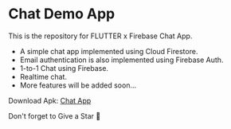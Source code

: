 # Chat Demo App

This is the repository for FLUTTER x Firebase Chat App.
- A simple chat app implemented using Cloud Firestore.
- Email authentication is also implemented using Firebase Auth.
- 1-to-1 Chat using Firebase.
- Realtime chat.
- More features will be added soon...

Download Apk:
 [Chat App](https://drive.google.com/file/d/1TE2C2Gfn4CZJriVjHmoUZU_rRGTEX2a8/view?usp=drivesdk)

Don't forget to Give a Star 🙂
